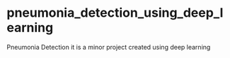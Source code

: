 # pneumonia_detection_using_deep_learning
Pneumonia Detection it is a minor project created using deep learning 

